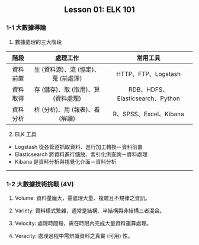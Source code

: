 <h2 align="center">Lesson 01: ELK 101</h2>

### 1-1 大數據導論
1. 數據處理的三大階段

  | 階段 | 處理工作 | 常用工具 |
  | :---: | :---: | :---: |
  | 資料前置 | 生 (資料源)、流 (協定)、蒐 (前處理) | HTTP、FTP、Logstash |
  | 資料取得 | 存 (儲存)、取 (取用)、算 (資料處理) | RDB、HDFS、Elasticsearch、Python |
  | 資料分析 | 析 (分析)、用 (報表)、看 (解讀) | R、SPSS、Excel、Kibana |
 
2. ELK 工具
- Logstash 從各管道抓取資料、進行加工轉換－資料前置
- Elasticsearch 將資料進行儲放、索引化供查詢－資料處理
- Kibana 是資料分析與視覺化介面－資料分析

---
### 1-2 大數據技術挑戰 (4V)
1. Volume: 資料量龐大，需處理大量、複雜且不規律之資訊。

2. Variety: 資料樣式繁雜，通常是結構、半結構與非結構三者混合。

3. Velocity: 處理時間短，需在時限內完成大量資料運算處理。

4. Veracity: 處理過程中需辨識資料之真實 (可用) 性。
